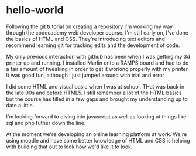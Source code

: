 # hello-world
Following the git tutorial on creating a repository
I'm working my way through the codecademy web developer course. I'm still early on, I've done the basics of HTML and CSS. They're introducing text editors and recommend learning git for tracking edits and the development of code.

My only previous interaction with github has been when I was getting my 3d printer up and running. I installed Marlin onto a RAMPS board and had to do a fair amount of tweaking in order to get it working properly with my printer. It was good fun, although I just jumped around with trial and error

I did some HTML and visual basic when I was at school. THat was back in the late 90s and before HTML5. I still remember a lot of the HTML basics but the course has filled in a few gaps and brought my understanding up to date a little.

I'm looking forward to diving into javascript as well as looking at things like sql and php futher down the line.

At the moment we're developing an online learning platform at work. We're using moodle and have some better knowledge of HTML and CSS is helping with building that out to look how we'd like it to look.
